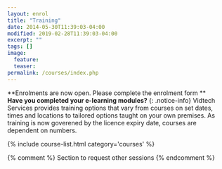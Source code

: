```yaml
---
layout: enrol
title: "Training"
date: 2014-05-30T11:39:03-04:00
modified: 2019-02-28T11:39:03-04:00
excerpt: ""
tags: []
image:
  feature:
  teaser:
permalink: /courses/index.php
---
```


**Enrolments are now open.   Please complete the enrolment form **  <br>
**Have you completed your e-learning modules?**
{: .notice-info}
Vidtech Services provides training options that vary from courses on set dates, times and locations to tailored options taught on your own premises.
As training is now goverened by the licence expiry date, courses are dependent on numbers.
<div class="row">
    <div class="large-12">
        {% include course-list.html category='courses' %}
    </div>
</div>




{% comment %}
Section to request other sessions
{% endcomment %}
